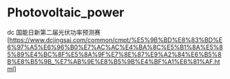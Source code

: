 # Photovoltaic_power
dc 国能日新第二届光伏功率预测赛[https://www.dcjingsai.com/common/cmpt/%E5%9B%BD%E8%83%BD%E6%97%A5%E6%96%B0%E7%AC%AC%E4%BA%8C%E5%B1%8A%E5%85%89%E4%BC%8F%E5%8A%9F%E7%8E%87%E9%A2%84%E6%B5%8B%E8%B5%9B_%E7%AB%9E%E8%B5%9B%E4%BF%A1%E6%81%AF.html]
